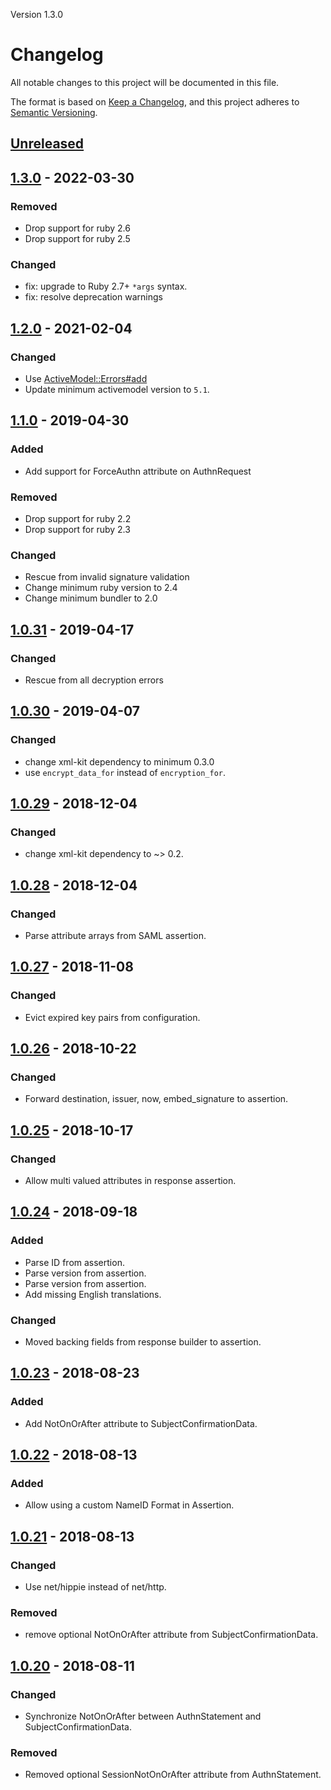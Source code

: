 Version 1.3.0

# Changelog
All notable changes to this project will be documented in this file.

The format is based on [Keep a Changelog](https://keepachangelog.com/en/1.0.0/),
and this project adheres to [Semantic Versioning](https://semver.org/spec/v2.0.0.html).

## [Unreleased]

## [1.3.0] - 2022-03-30
### Removed

- Drop support for ruby 2.6
- Drop support for ruby 2.5

### Changed

- fix: upgrade to Ruby 2.7+ `*args` syntax.
- fix: resolve deprecation warnings

## [1.2.0] - 2021-02-04
### Changed
- Use [ActiveModel::Errors#add](https://www.rubydoc.info/docs/rails/ActiveModel%2FErrors:add)
- Update minimum activemodel version to `5.1`.

## [1.1.0] - 2019-04-30
### Added
- Add support for ForceAuthn attribute on AuthnRequest

### Removed
- Drop support for ruby 2.2
- Drop support for ruby 2.3

### Changed
- Rescue from invalid signature validation
- Change minimum ruby version to 2.4
- Change minimum bundler to 2.0

## [1.0.31] - 2019-04-17
### Changed
- Rescue from all decryption errors

## [1.0.30] - 2019-04-07
### Changed
- change xml-kit dependency to minimum 0.3.0
- use `encrypt_data_for` instead of `encryption_for`.

## [1.0.29] - 2018-12-04
### Changed
- change xml-kit dependency to ~> 0.2.

## [1.0.28] - 2018-12-04
### Changed
- Parse attribute arrays from SAML assertion.

## [1.0.27] - 2018-11-08
### Changed
- Evict expired key pairs from configuration.

## [1.0.26] - 2018-10-22
### Changed
- Forward destination, issuer, now, embed\_signature to assertion.

## [1.0.25] - 2018-10-17
### Changed
- Allow multi valued attributes in response assertion.

## [1.0.24] - 2018-09-18
### Added
- Parse ID from assertion.
- Parse version from assertion.
- Parse version from assertion.
- Add missing English translations.

### Changed
- Moved backing fields from response builder to assertion.

## [1.0.23] - 2018-08-23
### Added
- Add NotOnOrAfter attribute to SubjectConfirmationData.

## [1.0.22] - 2018-08-13
### Added
- Allow using a custom NameID Format in Assertion.

## [1.0.21] - 2018-08-13
### Changed
- Use net/hippie instead of net/http.

### Removed
- remove optional NotOnOrAfter attribute from SubjectConfirmationData.

## [1.0.20] - 2018-08-11
### Changed
- Synchronize NotOnOrAfter between AuthnStatement and SubjectConfirmationData.

### Removed
- Removed optional SessionNotOnOrAfter attribute from AuthnStatement.

[Unreleased]: https://github.com/xlgmokha/saml-kit/compare/v1.3.0...HEAD
[1.3.0]: https://github.com/xlgmokha/saml-kit/compare/v1.2.0...v1.3.0
[1.2.0]: https://github.com/xlgmokha/saml-kit/compare/v1.1.0...v1.2.0
[1.1.0]: https://github.com/xlgmokha/saml-kit/compare/v1.0.31...v1.1.0
[1.0.31]: https://github.com/xlgmokha/saml-kit/compare/v1.0.30...v1.0.31
[1.0.30]: https://github.com/xlgmokha/saml-kit/compare/v1.0.29...v1.0.30
[1.0.29]: https://github.com/xlgmokha/saml-kit/compare/v1.0.28...v1.0.29
[1.0.28]: https://github.com/xlgmokha/saml-kit/compare/v1.0.27...v1.0.28
[1.0.27]: https://github.com/xlgmokha/saml-kit/compare/v1.0.26...v1.0.27
[1.0.26]: https://github.com/xlgmokha/saml-kit/compare/v1.0.25...v1.0.26
[1.0.25]: https://github.com/xlgmokha/saml-kit/compare/v1.0.24...v1.0.25
[1.0.24]: https://github.com/xlgmokha/saml-kit/compare/v1.0.23...v1.0.24
[1.0.23]: https://github.com/xlgmokha/saml-kit/compare/v1.0.22...v1.0.23
[1.0.22]: https://github.com/xlgmokha/saml-kit/compare/v1.0.21...v1.0.22
[1.0.21]: https://github.com/xlgmokha/saml-kit/compare/v1.0.20...v1.0.21
[1.0.20]: https://github.com/xlgmokha/saml-kit/compare/v1.0.19...v1.0.20
[1.0.19]: https://github.com/xlgmokha/saml-kit/compare/v1.0.18...v1.0.19
[1.0.18]: https://github.com/xlgmokha/saml-kit/compare/v1.0.17...v1.0.18
[1.0.17]: https://github.com/xlgmokha/saml-kit/compare/v1.0.16...v1.0.17
[1.0.16]: https://github.com/xlgmokha/saml-kit/compare/v1.0.15...v1.0.16
[1.0.15]: https://github.com/xlgmokha/saml-kit/compare/v1.0.14...v1.0.15
[1.0.14]: https://github.com/xlgmokha/saml-kit/compare/v1.0.13...v1.0.14
[1.0.13]: https://github.com/xlgmokha/saml-kit/compare/v1.0.12...v1.0.13
[1.0.12]: https://github.com/xlgmokha/saml-kit/compare/v1.0.11...v1.0.12
[1.0.11]: https://github.com/xlgmokha/saml-kit/compare/v1.0.10...v1.0.11
[1.0.10]: https://github.com/xlgmokha/saml-kit/compare/v1.0.9...v1.0.10
[1.0.9]: https://github.com/xlgmokha/saml-kit/compare/v1.0.8...v1.0.9
[1.0.8]: https://github.com/xlgmokha/saml-kit/compare/v1.0.7...v1.0.8
[1.0.7]: https://github.com/xlgmokha/saml-kit/compare/v1.0.6...v1.0.7
[1.0.6]: https://github.com/xlgmokha/saml-kit/compare/v1.0.5...v1.0.6
[1.0.5]: https://github.com/xlgmokha/saml-kit/compare/v1.0.4...v1.0.5
[1.0.4]: https://github.com/xlgmokha/saml-kit/compare/v1.0.3...v1.0.4
[1.0.3]: https://github.com/xlgmokha/saml-kit/compare/v1.0.2...v1.0.3
[1.0.2]: https://github.com/xlgmokha/saml-kit/compare/v1.0.1...v1.0.2
[1.0.1]: https://github.com/xlgmokha/saml-kit/compare/v1.0.0...v1.0.1
[1.0.0]: https://github.com/xlgmokha/saml-kit/compare/v0.3.6...v1.0.0
[0.3.6]: https://github.com/xlgmokha/saml-kit/compare/v0.3.5...v0.3.6
[0.3.5]: https://github.com/xlgmokha/saml-kit/compare/v0.3.4...v0.3.5
[0.3.4]: https://github.com/xlgmokha/saml-kit/compare/v0.3.3...v0.3.4
[0.3.3]: https://github.com/xlgmokha/saml-kit/compare/v0.3.2...v0.3.3
[0.3.2]: https://github.com/xlgmokha/saml-kit/compare/v0.3.1...v0.3.2
[0.3.1]: https://github.com/xlgmokha/saml-kit/compare/v0.3.0...v0.3.1
[0.3.0]: https://github.com/xlgmokha/saml-kit/compare/v0.2.18...v0.3.0
[0.2.18]: https://github.com/xlgmokha/saml-kit/compare/v0.2.17...v0.2.18
[0.2.17]: https://github.com/xlgmokha/saml-kit/compare/v0.2.16...v0.2.17
[0.2.16]: https://github.com/xlgmokha/saml-kit/compare/v0.2.15...v0.2.16
[0.2.15]: https://github.com/xlgmokha/saml-kit/compare/v0.2.14...v0.2.15
[0.2.14]: https://github.com/xlgmokha/saml-kit/compare/v0.2.13...v0.2.14
[0.2.13]: https://github.com/xlgmokha/saml-kit/compare/v0.2.12...v0.2.13
[0.2.12]: https://github.com/xlgmokha/saml-kit/compare/v0.2.11...v0.2.12
[0.2.11]: https://github.com/xlgmokha/saml-kit/compare/v0.2.10...v0.2.11
[0.2.10]: https://github.com/xlgmokha/saml-kit/compare/v0.2.9...v0.2.10
[0.2.9]: https://github.com/xlgmokha/saml-kit/compare/v0.2.8...v0.2.9
[0.2.8]: https://github.com/xlgmokha/saml-kit/compare/v0.2.7...v0.2.8
[0.2.7]: https://github.com/xlgmokha/saml-kit/compare/v0.2.6...v0.2.7
[0.2.6]: https://github.com/xlgmokha/saml-kit/compare/v0.2.5...v0.2.6
[0.2.5]: https://github.com/xlgmokha/saml-kit/compare/v0.2.4...v0.2.5
[0.2.4]: https://github.com/xlgmokha/saml-kit/compare/v0.2.3...v0.2.4
[0.2.3]: https://github.com/xlgmokha/saml-kit/compare/v0.2.2...v0.2.3
[0.2.2]: https://github.com/xlgmokha/saml-kit/compare/v0.2.1...v0.2.2
[0.2.1]: https://github.com/xlgmokha/saml-kit/compare/v0.1.0...v0.2.1
